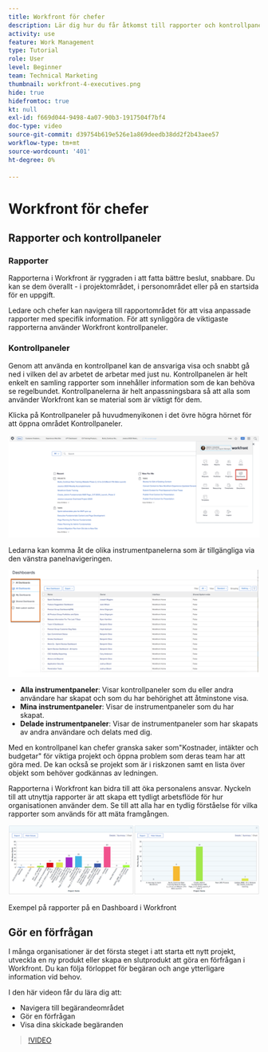 ```yaml
---
title: Workfront för chefer
description: Lär dig hur du får åtkomst till rapporter och kontrollpaneler, gör förfrågningar och granskar förfrågningar.
activity: use
feature: Work Management
type: Tutorial
role: User
level: Beginner
team: Technical Marketing
thumbnail: workfront-4-executives.png
hide: true
hidefromtoc: true
kt: null
exl-id: f669d044-9498-4a07-90b3-1917504f7bf4
doc-type: video
source-git-commit: d39754b619e526e1a869deedb38dd2f2b43aee57
workflow-type: tm+mt
source-wordcount: '401'
ht-degree: 0%

---
```


# Workfront för chefer

## Rapporter och kontrollpaneler

### Rapporter

Rapporterna i Workfront är ryggraden i att fatta bättre beslut, snabbare. Du kan se dem överallt - i projektområdet, i personområdet eller på en startsida för en uppgift.

Ledare och chefer kan navigera till rapportområdet för att visa anpassade rapporter med specifik information. För att synliggöra de viktigaste rapporterna använder Workfront kontrollpaneler.

### Kontrollpaneler

Genom att använda en kontrollpanel kan de ansvariga visa och snabbt gå ned i vilken del av arbetet de arbetar med just nu. Kontrollpanelen är helt enkelt en samling rapporter som innehåller information som de kan behöva se regelbundet. Kontrollpanelerna är helt anpassningsbara så att alla som använder Workfront kan se material som är viktigt för dem.

Klicka på Kontrollpaneler på huvudmenyikonen i det övre högra hörnet för att öppna området Kontrollpaneler.

![En bild av alternativet Kontrollpaneler på huvudmenyn](assets/workfront-4-executives-1.png)

Ledarna kan komma åt de olika instrumentpanelerna som är tillgängliga via den vänstra panelnavigeringen.

![En bild av alternativet Kontrollpaneler på huvudmenyn](assets/workfront-4-executives-2.png)

* **Alla instrumentpaneler**: Visar kontrollpaneler som du eller andra användare har skapat och som du har behörighet att åtminstone visa.
* **Mina instrumentpaneler**: Visar de instrumentpaneler som du har skapat.
* **Delade instrumentpaneler**: Visar de instrumentpaneler som har skapats av andra användare och delats med dig.

Med en kontrollpanel kan chefer granska saker som&quot;Kostnader, intäkter och budgetar&quot; för viktiga projekt och öppna problem som deras team har att göra med. De kan också se projekt som är i riskzonen samt en lista över objekt som behöver godkännas av ledningen.

Rapporterna i Workfront kan bidra till att öka personalens ansvar. Nyckeln till att utnyttja rapporter är att skapa ett tydligt arbetsflöde för hur organisationen använder dem. Se till att alla har en tydlig förståelse för vilka rapporter som används för att mäta framgången.

![Exempel på rapporter på en Dashboard i Workfront ](assets/workfront-4-executives-3.png)

Exempel på rapporter på en Dashboard i Workfront

## Gör en förfrågan

I många organisationer är det första steget i att starta ett nytt projekt, utveckla en ny produkt eller skapa en slutprodukt att göra en förfrågan i Workfront. Du kan följa förloppet för begäran och ange ytterligare information vid behov.

I den här videon får du lära dig att:

* Navigera till begärandeområdet
* Gör en förfrågan
* Visa dina skickade begäranden

>[!VIDEO](https://video.tv.adobe.com/v/336092/?quality=12)
